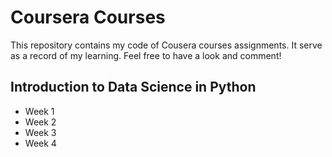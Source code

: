 # Coursera Courses

This repository contains my code of Cousera courses assignments. It serve as a record of my learning. Feel free to have a look and comment!

## Introduction to Data Science in Python
* Week 1
* Week 2
* Week 3
* Week 4